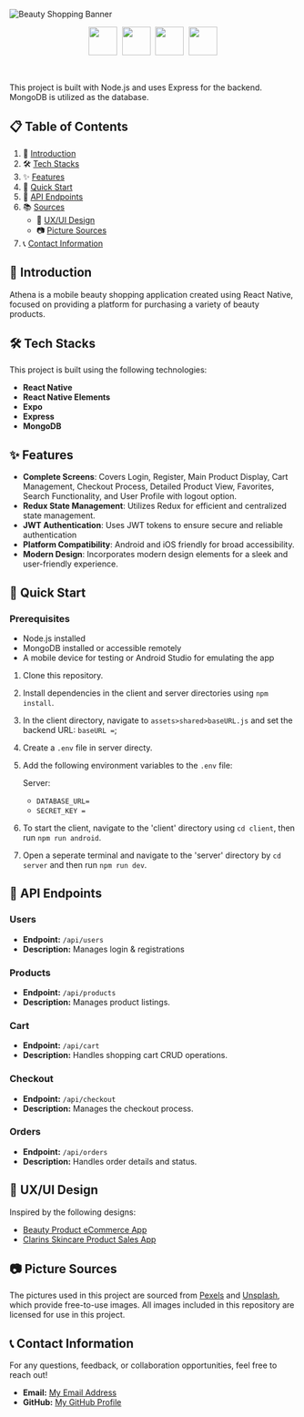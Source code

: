 ![Beauty Shopping Banner](banner.png)

<p align="center">
  <img src="https://cdn.jsdelivr.net/gh/devicons/devicon@latest/icons/react/react-original.svg" width="50" style="margin-right: 5px;" />
  <img src="https://cdn.jsdelivr.net/gh/devicons/devicon@latest/icons/mongodb/mongodb-original.svg" width="50" style="margin-right: 5px;" />
  <img src="https://cdn.jsdelivr.net/gh/devicons/devicon@latest/icons/redux/redux-original.svg" width="50"  style="margin-right: 5px;"/>
<img src="https://cdn.jsdelivr.net/gh/devicons/devicon@latest/icons/axios/axios-plain.svg" width="50"  />

</p>

<br/>

This project is built with Node.js and uses Express for the backend. MongoDB is utilized as the database.

## 📋 Table of Contents

1. 📖 [Introduction](#introduction)
2. 🛠️ [Tech Stacks](#tech-stacks)
3. ✨ [Features](#features)
4. 🚀 [Quick Start](#quick-start)
5. 📡 [API Endpoints](#api-endpoints)
6. 📚 [Sources](#sources)
   - 🎨 [UX/UI Design](#uxui-design)
   - 📷 [Picture Sources](#picture-sources)
7. 📞 [Contact Information](#contact-information)

## 📖 Introduction

Athena is a mobile beauty shopping application created using React Native, focused on providing a platform for purchasing a variety of beauty products.

## 🛠️ Tech Stacks

This project is built using the following technologies:

- **React Native**
- **React Native Elements**
- **Expo**
- **Express**
- **MongoDB**

## ✨ Features

- **Complete Screens**: Covers Login, Register, Main Product Display, Cart Management, Checkout Process, Detailed Product View, Favorites, Search Functionality, and User Profile with logout option.
- **Redux State Management**: Utilizes Redux for efficient and centralized state management.
- **JWT Authentication**: Uses JWT tokens to ensure secure and reliable authentication
- **Platform Compatibility**: Android and iOS friendly for broad accessibility.
- **Modern Design**: Incorporates modern design elements for a sleek and user-friendly experience.

## 🚀 Quick Start

### Prerequisites

- Node.js installed
- MongoDB installed or accessible remotely
- A mobile device for testing or Android Studio for emulating the app

1. Clone this repository.
2. Install dependencies in the client and server directories using `npm install`.
3. In the client directory, navigate to `assets>shared>baseURL.js` and set the backend URL: `baseURL =`;
4. Create a `.env` file in server directy.
5. Add the following environment variables to the `.env` file:

   Server:

   - `DATABASE_URL=`
   - `SECRET_KEY =`

6. To start the client, navigate to the 'client' directory using `cd client`, then run `npm run android`.
7. Open a seperate terminal and navigate to the 'server' directory by `cd server` and then run `npm run dev`.

## 📡 API Endpoints

### Users

- **Endpoint:** `/api/users`
- **Description:** Manages login & registrations

### Products

- **Endpoint:** `/api/products`
- **Description:** Manages product listings.

### Cart

- **Endpoint:** `/api/cart`
- **Description:** Handles shopping cart CRUD operations.

### Checkout

- **Endpoint:** `/api/checkout`
- **Description:** Manages the checkout process.

### Orders

- **Endpoint:** `/api/orders`
- **Description:** Handles order details and status.

## 🎨 UX/UI Design
Inspired by the following designs:

- [Beauty Product eCommerce App](https://dribbble.com/shots/18352075-Beauty-Product-eCommerce-App)
- [Clarins Skincare Product Sales App](https://dribbble.com/shots/17736978-Clarins-Skincare-Product-Sales-App)

## 📷 Picture Sources

The pictures used in this project are sourced from [Pexels](https://www.pexels.com/) and [Unsplash](https://unsplash.com/), which provide free-to-use images. All images included in this repository are licensed for use in this project.

## 📞 Contact Information

For any questions, feedback, or collaboration opportunities, feel free to reach out!

- **Email:** [My Email Address](mailto:nikkielizatran@gmail.com)
- **GitHub:** [My GitHub Profile](https://github.com/iamnikkixo)
